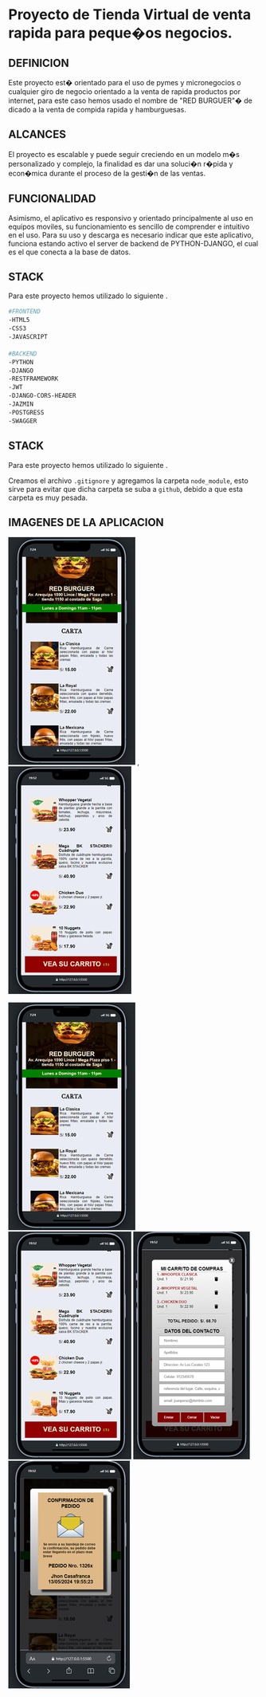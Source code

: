 # Proyecto de Tienda Virtual de venta rapida para peque�os negocios.

## DEFINICION
Este proyecto est� orientado para el uso de pymes y micronegocios o cualquier giro de negocio orientado a la venta de rapida productos por internet, para este caso hemos usado el nombre de "RED BURGUER"� de dicado a la venta de compida rapida y hamburguesas.

## ALCANCES

El proyecto es escalable y puede seguir creciendo en un modelo m�s personalizado y complejo, la finalidad es dar una soluci�n r�pida y econ�mica durante el proceso de la gesti�n de las ventas. 

## FUNCIONALIDAD
Asimismo, el aplicativo es responsivo y orientado principalmente al uso en equipos moviles, su funcionamiento es sencillo de comprender e intuitivo en el uso.
Para su uso y descarga es necesario indicar que este aplicativo, funciona estando activo el server de backend de PYTHON-DJANGO, el cual es el que conecta a la base de datos.

## STACK
Para este proyecto hemos utilizado lo siguiente .

```bash
#FRONTEND
-HTML5
-CSS3
-JAVASCRIPT

#BACKEND
-PYTHON
-DJANGO
-RESTFRAMEWORK
-JWT
-DJANGO-CORS-HEADER
-JAZMIN
-POSTGRESS
-SWAGGER
```

## STACK
Para este proyecto hemos utilizado lo siguiente .


Creamos el archivo `.gitignore` y agregamos la carpeta `node_module`, esto sirve para evitar que dicha carpeta se suba a `github`, debido a que esta carpeta es muy pesada.

## IMAGENES DE LA APLICACION


![Imagen de Ceular](https://github.com/batmanhot/tiendavirtual/blob/main/assets/app/Foto1.png)  , ![Imagen de Ceular](https://github.com/batmanhot/tiendavirtual/blob/main/assets/app/Foto2.png)

<img widh='154' alt='foto1' src='https://github.com/batmanhot/tiendavirtual/blob/main/assets/app/Foto1.png'>
<img widh='154' alt='foto1' src='https://github.com/batmanhot/tiendavirtual/blob/main/assets/app/Foto2.png'>
<img widh='154' alt='foto1' src='https://github.com/batmanhot/tiendavirtual/blob/main/assets/app/Foto3.png'>
<img widh='154' alt='foto1' src='https://github.com/batmanhot/tiendavirtual/blob/main/assets/app/Foto4.png'>



